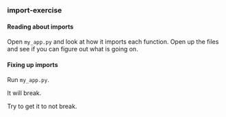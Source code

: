 ### import-exercise

#### Reading about imports

Open `my_app.py` and look at how it imports each function. Open up the files and see if you can figure out what is going on.

#### Fixing up imports

Run `my_app.py`.

It will break.

Try to get it to not break.
